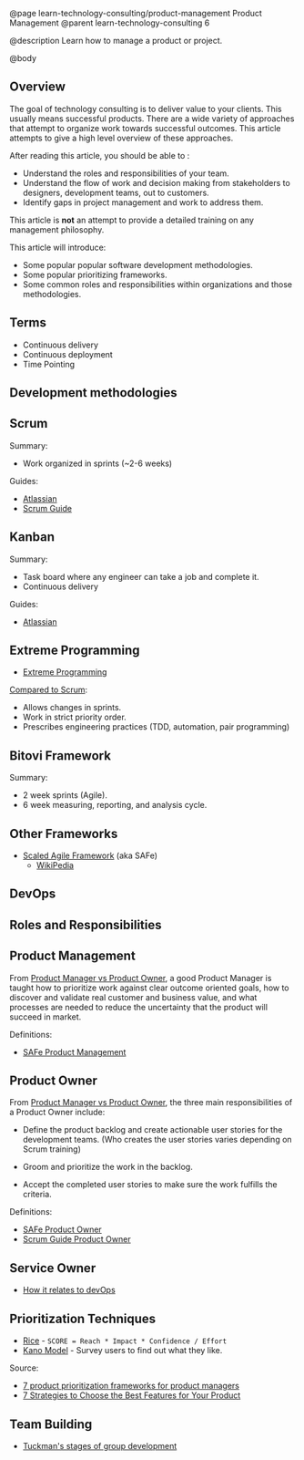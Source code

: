 @page learn-technology-consulting/product-management Product Management
@parent learn-technology-consulting 6

@description Learn how to manage a product or project.

@body

## Overview

The goal of technology consulting is to deliver value to
your clients. This usually means successful products. There are a wide variety of approaches that attempt to organize work towards successful
outcomes. This article attempts to give a high level overview
of these approaches.

After reading this article, you should be able to :

- Understand the roles and responsibilities of your team.
- Understand the flow of work and decision making from stakeholders to designers,
  development teams, out to customers.
- Identify gaps in project management and work to address them.

This article is __not__ an attempt to provide a detailed training on
any management philosophy.

This article will introduce:

- Some popular popular software development methodologies.
- Some popular prioritizing frameworks.
- Some common roles and responsibilities within organizations
  and those methodologies.

## Terms

- Continuous delivery
- Continuous deployment
- Time Pointing

## Development methodologies




## Scrum

Summary:

- Work organized in sprints (~2-6 weeks)

Guides:


- [Atlassian](https://www.atlassian.com/agile/scrum)
- [Scrum Guide](https://www.scrumguides.org/scrum-guide.html)

## Kanban

Summary:

- Task board where any engineer can take a job
  and complete it.
- Continuous delivery

Guides:

- [Atlassian](https://www.atlassian.com/agile/kanban)

## Extreme Programming

- [Extreme Programming](http://www.extremeprogramming.org/)

[Compared to Scrum](https://www.mountaingoatsoftware.com/blog/differences-between-scrum-and-extreme-programming):

- Allows changes in sprints.
- Work in strict priority order.
- Prescribes engineering practices (TDD, automation, pair programming)

## Bitovi Framework

Summary:

- 2 week sprints (Agile).
- 6 week measuring, reporting, and analysis cycle.

## Other Frameworks

- [Scaled Agile Framework](https://www.scaledagileframework.com/) (aka SAFe)
  - [WikiPedia](https://en.wikipedia.org/wiki/Scaled_agile_framework)

## DevOps

## Roles and Responsibilities


## Product Management


From [Product Manager vs Product Owner](https://medium.com/@melissaperri/product-manager-vs-product-owner-57ff829aa74d), a good Product Manager is taught how to prioritize work against clear outcome oriented goals, how to discover and validate real customer and business value, and what processes are needed to reduce the uncertainty that the product will succeed in market.

Definitions:

- [SAFe Product Management](https://www.scaledagileframework.com/product-and-solution-management/)

## Product Owner

From [Product Manager vs Product Owner](https://medium.com/@melissaperri/product-manager-vs-product-owner-57ff829aa74d), the three main responsibilities of a Product Owner include:

- Define the product backlog and create actionable user stories for the development teams. (Who creates the user stories varies depending on Scrum training)

- Groom and prioritize the work in the backlog.

- Accept the completed user stories to make sure the work fulfills the criteria.


Definitions:

- [SAFe Product Owner](https://www.scaledagileframework.com/product-owner/)
- [Scrum Guide Product Owner](https://www.scrumguides.org/scrum-guide.html#team-po)

## Service Owner

- [How it relates to devOps](https://www.atlassian.com/agile/devops)

## Prioritization Techniques

- [Rice](https://www.intercom.com/blog/rice-simple-prioritization-for-product-managers/) - `SCORE = Reach * Impact * Confidence / Effort`
- [Kano Model](https://en.wikipedia.org/wiki/Kano_model) - Survey
  users to find out what they like.

Source:

- [7 product prioritization frameworks for product managers](https://roadmunk.com/guides/product-prioritization-techniques-product-managers/)
- [7 Strategies to Choose the Best Features for Your Product](https://www.productplan.com/strategies-prioritize-product-features/)

## Team Building

- [Tuckman's stages of group development](https://en.wikipedia.org/wiki/Tuckman%27s_stages_of_group_development)
